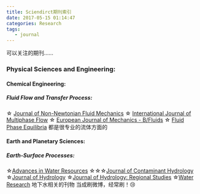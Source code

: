 ```yaml
---
title: Sciendirct期刊索引
date: 2017-05-15 01:14:47
categories: Research
tags:
   - journal
---
```

可以关注的期刊……
<!-- more -->

### Physical Sciences and Engineering:
#### Chemical Engineering:
  ##### Fluid Flow and Transfer Process:
   ☆ [Journal of Non-Newtonian Fluid Mechanics](https://www.journals.elsevier.com/journal-of-non-newtonian-fluid-mechanics)
   ☆ [International Journal of Multiphase Flow](https://www.journals.elsevier.com/international-journal-of-multiphase-flow)
   ☆ [European Journal of Mechanics - B/Fluids](https://www.journals.elsevier.com/european-journal-of-mechanics-b-fluids)
   ☆ [Fluid Phase Equilibria](https://www.journals.elsevier.com/fluid-phase-equilibria)
   都是很专业的流体方面的
#### Earth and Planetary Sciences:
##### Earth-Surface Processes:
   ☆[Advances in Water Resources](http://www.sciencedirect.com/science/journal/03091708)
☆☆☆[Journal of Contaminant Hydrology](http://www.sciencedirect.com/science/journal/01697722)
   ☆[Journal of Hydrology](http://www.sciencedirect.com/science/journal/00221694)
   ☆[Journal of Hydrology: Regional Studies](https://www.journals.elsevier.com/journal-of-hydrology-regional-studies)
   ☆[Water Research](http://www.sciencedirect.com/science/journal/00431354)
地下水相关的刊物
当成刷微博，经常刷！:cry: